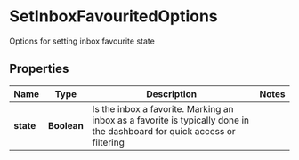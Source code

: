 

# SetInboxFavouritedOptions

Options for setting inbox favourite state
## Properties

Name | Type | Description | Notes
------------ | ------------- | ------------- | -------------
**state** | **Boolean** | Is the inbox a favorite. Marking an inbox as a favorite is typically done in the dashboard for quick access or filtering | 



